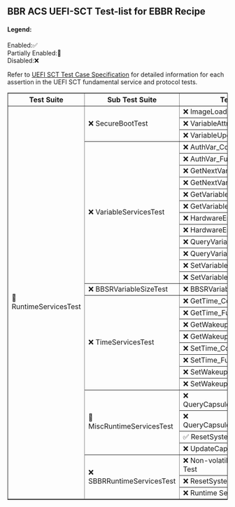 ## BBR ACS UEFI-SCT Test-list for EBBR Recipe

#### Legend:
Enabled:✅ <br>
Partially Enabled:🔲 <br>
Disabled:❌ <br>

Refer to [UEFI SCT Test Case Specification](https://uefi-sct-testcasespec.readthedocs.io/en/latest/) for detailed information for each assertion in the UEFI SCT fundamental service and protocol tests. <br>

<table border="1">
<tr>
<th rowspan=1 colspan=1>Test Suite</th>
<th rowspan=1 colspan=1>Sub Test Suite</th>
<th rowspan=1 colspan=1>Testcase</th>
</tr>
<tr>
<td rowspan=31 colspan=1>🔲 RuntimeServicesTest</td>
<td rowspan=3 colspan=1>❌ SecureBootTest</td>
<td rowspan=1 colspan=1>❌ ImageLoading</td>
</tr>
<tr>
<td rowspan=1 colspan=1>❌ VariableAttributes</td>
</tr>
<tr>
<td rowspan=1 colspan=1>❌ VariableUpdates</td>
</tr>
<td rowspan=12 colspan=1>❌ VariableServicesTest</td>
<td rowspan=1 colspan=1>❌ AuthVar_Conf</td>
</tr>
<tr>
<td rowspan=1 colspan=1>❌ AuthVar_Func</td>
</tr>
<tr>
<td rowspan=1 colspan=1>❌ GetNextVariableName_Conf</td>
</tr>
<tr>
<td rowspan=1 colspan=1>❌ GetNextVariableName_Func</td>
</tr>
<tr>
<td rowspan=1 colspan=1>❌ GetVariable_Conf</td>
</tr>
<tr>
<td rowspan=1 colspan=1>❌ GetVariable_Func</td>
</tr>
<tr>
<td rowspan=1 colspan=1>❌ HardwareErrorRecord_Conf</td>
</tr>
<tr>
<td rowspan=1 colspan=1>❌ HardwareErrorRecord_Func</td>
</tr>
<tr>
<td rowspan=1 colspan=1>❌ QueryVariableInfo_Conf</td>
</tr>
<tr>
<td rowspan=1 colspan=1>❌ QueryVariableInfo_Func</td>
</tr>
<tr>
<td rowspan=1 colspan=1>❌ SetVariable_Conf</td>
</tr>
<tr>
<td rowspan=1 colspan=1>❌ SetVariable_Func</td>
</tr>
<td rowspan=1 colspan=1>❌ BBSRVariableSizeTest</td>
<td rowspan=1 colspan=1>❌ BBSRVariableSizeTest_func</td>
</tr>
<td rowspan=8 colspan=1>❌ TimeServicesTest</td>
<td rowspan=1 colspan=1>❌ GetTime_Conf</td>
</tr>
<tr>
<td rowspan=1 colspan=1>❌ GetTime_Func</td>
</tr>
<tr>
<td rowspan=1 colspan=1>❌ GetWakeupTime_Conf</td>
</tr>
<tr>
<td rowspan=1 colspan=1>❌ GetWakeupTime_Func</td>
</tr>
<tr>
<td rowspan=1 colspan=1>❌ SetTime_Conf</td>
</tr>
<tr>
<td rowspan=1 colspan=1>❌ SetTime_Func</td>
</tr>
<tr>
<td rowspan=1 colspan=1>❌ SetWakeupTime_Conf</td>
</tr>
<tr>
<td rowspan=1 colspan=1>❌ SetWakeupTime_Func</td>
</tr>
<td rowspan=4 colspan=1>🔲 MiscRuntimeServicesTest</td>
<td rowspan=1 colspan=1>❌ QueryCapsuleCapabilities_Conf</td>
</tr>
<tr>
<td rowspan=1 colspan=1>❌ QueryCapsuleCapabilities_Func</td>
</tr>
<tr>
<td rowspan=1 colspan=1>✅ ResetSystem_Func</td>
</tr>
<tr>
<td rowspan=1 colspan=1>❌ UpdateCapsule_Conf</td>
</tr>
<td rowspan=3 colspan=1>❌ SBBRRuntimeServicesTest</td>
<td rowspan=1 colspan=1>❌ Non-volatile Variable Reset Test</td>
</tr>
<tr>
<td rowspan=1 colspan=1>❌ ResetSystem Shutdown Test</td>
</tr>
<tr>
<td rowspan=1 colspan=1>❌ Runtime Services Test</td>
</tr>
</tr>
